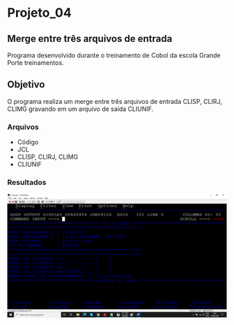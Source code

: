 # Projeto_04
## Merge entre três arquivos de entrada

Programa desenvolvido durante o treinamento de Cobol da escola Grande Porte treinamentos.

## Objetivo

O programa realiza um merge entre três arquivos de entrada CLISP, CLIRJ, CLIMG gravando em um arquivo de saída CLIUNIF.

### Arquivos

* Código
* JCL
* CLISP, CLIRJ, CLIMG
* CLIUNIF

### Resultados

![SYSOUT](sysout.png)



